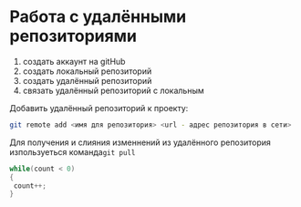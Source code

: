 # **Работа с удалёнными репозиториями**

1. создать аккаунт на gitHub
2. создать локальный репозиторий
3. создать удалённый репозиторий
4. связать удалённый репозиторий с локальным

Добавить удалённый репозиторий к проекту:
```Bash
git remote add <имя для репозитория> <url - адрес репозитория в сети>
```
Для получения и слияния изменнений из удалённого репозитория изпользуеться команда`git pull`

```java
while(count < 0)
{
 count++;
}
```
